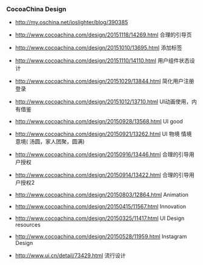 ### CocoaChina Design

- http://my.oschina.net/ioslighter/blog/390385

- http://www.cocoachina.com/design/20151118/14269.html   合理的引导页

- http://www.cocoachina.com/design/20151010/13695.html  添加标签

- http://www.cocoachina.com/design/20151110/14110.html 用户组件状态设计
​
- http://www.cocoachina.com/design/20151029/13844.html 简化用户注册登录

- http://www.cocoachina.com/design/20151012/13710.html UI动画使用，内有借鉴

- http://www.cocoachina.com/design/20150928/13568.html UI good

- http://www.cocoachina.com/design/20150921/13262.html UI 物境 情境 意境( 汤圆，家人团聚，圆满)

- http://www.cocoachina.com/design/20150916/13446.html  合理的引导用户授权

- http://www.cocoachina.com/design/20150914/13422.html  合理的引导用户授权2

- http://www.cocoachina.com/design/20150803/12864.html Animation

- http://www.cocoachina.com/design/20150415/11567.html Innovation

- http://www.cocoachina.com/design/20150325/11417.html UI Design resources

- http://www.cocoachina.com/design/20150528/11959.html Instagram Design

- http://www.ui.cn/detail/73429.html 流行设计